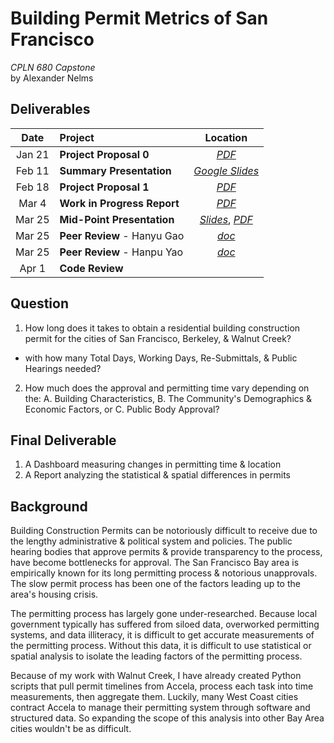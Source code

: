 # Building Permit Metrics of San Francisco
*CPLN 680 Capstone* <br>by Alexander Nelms

## Deliverables
| Date | Project | Location |
| :---: | :--- | :---: |
| Jan 21 | **Project Proposal 0** | [*PDF*](https://github.com/CPLN-680-Spring-2022/Nelms_Alex_BuildingPermits/blob/main/deliverables/Nelms%20-%20Project%20Proposal%200.pdf) |
| Feb 11 | **Summary Presentation** | [*Google Slides*](https://docs.google.com/presentation/d/1N7rwu2h_tOyCqjYUjLAdrQE9qGC5Ub88AGJ2C4VMKzw/edit?usp=sharing) |
| Feb 18 | **Project Proposal 1** | [*PDF*](https://github.com/CPLN-680-Spring-2022/Nelms_Alex_BuildingPermits/blob/main/deliverables/Nelms%20-%20Project%20Proposal%201.pdf) |
| Mar 4 | **Work in Progress Report** | [*PDF*](https://github.com/CPLN-680-Spring-2022/Nelms_Alex_BuildingPermits/blob/main/deliverables/Nelms%20-%20Work%20in%20Progress%20Report.pdf) |
| Mar 25 | **Mid-Point Presentation** | [*Slides*](https://docs.google.com/presentation/d/1W1AoLwwzns3m4JJcWKHuaKogv6Pc1gcwluKkO7m-1Jo/edit?usp=sharing), [*PDF*](https://github.com/CPLN-680-Spring-2022/Nelms_Alex_BuildingPermits/blob/main/deliverables/CPLN%20680%20-%20Nelms%20-%20Permit%20Metrics%20-%20Mid-Point%20Presentation.pdf) |
| Mar 25 | **Peer Review** - Hanyu Gao | [*doc*](https://github.com/CPLN-680-Spring-2022/Nelms_Alex_BuildingPermits/blob/811edbd7870a022d6faa57cec041a0fcf01fd390/deliverables/Nelms%20-%20Midpoint%20Peer%20Review%20-%20Hanyu%20Gao.docx) |
| Mar 25 | **Peer Review** - Hanpu Yao | [*doc*](https://github.com/CPLN-680-Spring-2022/Nelms_Alex_BuildingPermits/blob/811edbd7870a022d6faa57cec041a0fcf01fd390/deliverables/Nelms%20-%20Midpoint%20Peer%20Review%20-%20Hanpu%20Yao.docx) |
| Apr 1 | **Code Review** | []() |

## Question
1. How long does it takes to obtain a residential building construction permit for the cities of San Francisco, Berkeley, & Walnut Creek?
* with how many Total Days, Working Days, Re-Submittals, & Public Hearings needed?

2. How much does the approval and permitting time vary depending on the:
  A. Building Characteristics,
  B. The Community's Demographics & Economic Factors, or
  C. Public Body Approval?

## Final Deliverable
1. A Dashboard measuring changes in permitting time & location
2. A Report analyzing the statistical & spatial differences in permits

## Background
Building Construction Permits can be notoriously difficult to receive due to the lengthy administrative & political system and policies. The public hearing bodies that approve permits & provide transparency to the process, have become bottlenecks for approval. The San Francisco Bay area is empirically known for its long permitting process & notorious unapprovals. The slow permit process has been one of the factors leading up to the area's housing crisis.

The permitting process has largely gone under-researched. Because local government typically has suffered from siloed data, overworked permitting systems, and data illiteracy, it is difficult to get accurate measurements of the permitting process. Without this data, it is difficult to use statistical or spatial analysis to isolate the leading factors of the permitting process.

Because of my work with Walnut Creek, I have already created Python scripts that pull permit timelines from Accela, process each task into time measurements, then aggregate them.  Luckily, many West Coast cities contract Accela to manage their permitting system through software and structured data. So expanding the scope of this analysis into other Bay Area cities wouldn't be as difficult.
